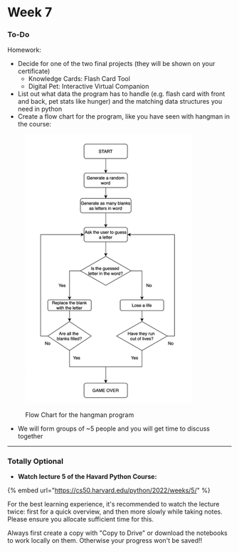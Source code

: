 # Week 7

### To-Do

Homework:

* Decide for one of the two final projects (they will be shown on your certificate)
  * Knowledge Cards: Flash Card Tool
  * Digital Pet: Interactive Virtual Companion
* List out what data the program has to handle (e.g. flash card with front and back, pet stats like hunger) and the matching data structures you need in python
* Create a flow chart for the program, like you have seen with hangman in the course:

<figure><img src="../../.gitbook/assets/Solution+-+Hangman+Flowchart+1(1) (1).png" alt="Hangman Flow Chart" width="375"><figcaption><p>Flow Chart for the hangman program</p></figcaption></figure>

* We will form groups of \~5 people and you will get time to discuss together

***

### Totally Optional

* **Watch lecture 5 of the Havard Python Course:**

{% embed url="https://cs50.harvard.edu/python/2022/weeks/5/" %}

For the best learning experience, it's recommended to watch the lecture twice: first for a quick overview, and then more slowly while taking notes. Please ensure you allocate sufficient time for this.

Always first create a copy with "Copy to Drive" or download the notebooks to work locally on them. Otherwise your progress won't be saved!!

